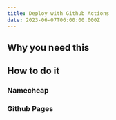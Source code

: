 ```yaml
---
title: Deploy with Github Actions
date: 2023-06-07T06:00:00.000Z
---
```


## Why you need this

## How to do it

### Namecheap

### Github Pages
